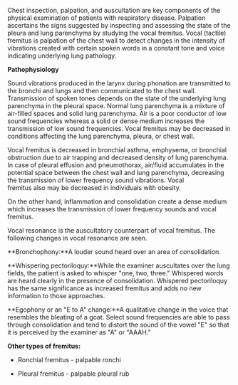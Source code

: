 Chest inspection, palpation, and auscultation are key components of the physical examination of patients with respiratory disease. Palpation ascertains the signs suggested by inspecting and assessing the state of the pleura and lung parenchyma by studying the vocal fremitus. Vocal (tactile) fremitus is palpation of the chest wall to detect changes in the intensity of vibrations created with certain spoken words in a constant tone and voice indicating underlying lung pathology.

**Pathophysiology**

Sound vibrations produced in the larynx during phonation are transmitted to the bronchi and lungs and then communicated to the chest wall. Transmission of spoken tones depends on the state of the underlying lung parenchyma in the pleural space. Normal lung parenchyma is a mixture of air-filled spaces and solid lung parenchyma. Air is a poor conductor of low sound frequencies whereas a solid or dense medium increases the transmission of low sound frequencies. Vocal fremitus may be decreased in conditions affecting the lung parenchyma, pleura, or chest wall.

Vocal fremitus is decreased in bronchial asthma, emphysema, or bronchial obstruction due to air trapping and decreased density of lung parenchyma. In case of pleural effusion and pneumothorax, air/fluid accumulates in the potential space between the chest wall and lung parenchyma, decreasing the transmission of lower frequency sound vibrations. Vocal fremitus also may be decreased in individuals with obesity.

On the other hand, inflammation and consolidation create a dense medium which increases the transmission of lower frequency sounds and vocal fremitus.

Vocal resonance is the auscultatory counterpart of vocal fremitus. The following changes in vocal resonance are seen.

**Bronchophony:**A louder sound heard over an area of consolidation.

**Whispering pectoriloquy:**While the examiner auscultates over the lung fields, the patient is asked to whisper "one, two, three." Whispered words are heard clearly in the presence of consolidation. Whispered pectoriloquy has the same significance as increased fremitus and adds no new information to those approaches.

**Egophony or an "E to A" change:**A qualitative change in the voice that resembles the bleating of a goat. Select sound frequencies are able to pass through consolidation and tend to distort the sound of the vowel "E" so that it is perceived by the examiner as "A" or "AAAH."

**Other types of fremitus:**

- Ronchial fremitus - palpable ronchi

- Pleural fremitus - palpable pleural rub